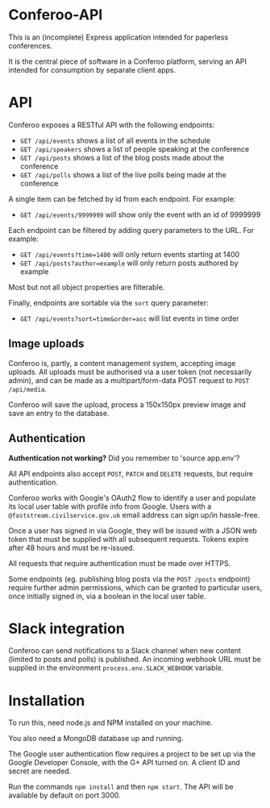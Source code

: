 Conferoo-API
============

This is an (incomplete) Express application intended for paperless conferences.

It is the central piece of software in a Conferoo platform, serving an API intended for consumption by separate client apps.

API
===

Conferoo exposes a RESTful API with the following endpoints:

* `GET /api/events` shows a list of all events in the schedule
* `GET /api/speakers` shows a list of people speaking at the conference
* `GET /api/posts` shows a list of the blog posts made about the conference
* `GET /api/polls` shows a list of the live polls being made at the conference


A single item can be fetched by id from each endpoint. For example:

* `GET /api/events/9999999` will show only the event with an id of 9999999

Each endpoint can be filtered by adding query parameters to the URL. For example:

* `GET /api/events?time=1400` will only return events starting at 1400
* `GET /api/posts?author=example` will only return posts authored by example

Most but not all object properties are filterable.

Finally, endpoints are sortable via the `sort` query parameter:

* `GET /api/events?sort=time&order=asc` will list events in time order

Image uploads
-----------

Conferoo is, partly, a content management system, accepting image uploads. All uploads must be authorised via a user token (not necessarily admin), and can be made as a multipart/form-data POST request to `POST /api/media`.

Conferoo will save the upload, process a 150x150px preview image and save an entry to the database.

Authentication
-------------

**Authentication not working?** Did you remember to 'source app.env'?

All API endpoints also accept `POST`, `PATCH` and `DELETE` requests, but require authentication.

Conferoo works with Google's OAuth2 flow to identify a user and populate its local user table with profile info from Google. Users with a `@faststream.civilservice.gov.uk` email address can sign up/in hassle-free.

Once a user has signed in via Google, they will be issued with a JSON web token that must be supplied with all subsequent requests. Tokens expire after 48 hours and must be re-issued.

All requests that require authentication must be made over HTTPS.

Some endpoints (eg. publishing blog posts via the `POST /posts` endpoint) require further admin permissions, which can be granted to particular users, once initially signed in, via a boolean in the local user table.

Slack integration
================

Conferoo can send notifications to a Slack channel when new content (limited to posts and polls) is published. An incoming webhook URL must be supplied in the environment `process.env.SLACK_WEBHOOK` variable.


Installation
===========

To run this, need node.js and NPM installed on your machine.

You also need a MongoDB database up and running.

The Google user authentication flow requires a project to be set up via the Google Developer Console, with the G+ API turned on. A client ID and secret are needed.

Run the commands `npm install` and then `npm start`. The API will be available by default on port 3000.
